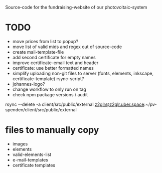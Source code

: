 Source-code for the fundraising-website of our photovoltaic-system

# TODO
- move prices from list to popup?
- move list of valid mids and regex out of source-code
- create mail-template-file
- add second certificate for empty names
- improve certificate-email text and header
- certificate: use better formatted names
- simplify uploading non-git files to server (fonts, elements, inkscape, certificate-template) rsync-script?
- johannes-logo?
- change workflow to only run on tag
- check npm package versions / audit

rsync --delete -a client/src/public/external z2glr@z2glr.uber.space:~/pv-spenden/client/src/public/external

# files to manually copy
- images
- elements
- valid-elements-list
- e-mail-templates
- certificate templates